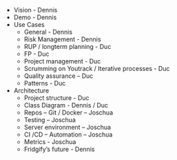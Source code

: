 - Vision - Dennis
- Demo - Dennis
- Use Cases 
    - General - Dennis
    - Risk Management - Dennis
    - RUP / longterm planning - Duc
    - FP - Duc
    - Project management - Duc
    - Scrumming on Youtrack / Iterative processes - Duc 
    - Quality assurance – Duc 
    - Patterns - Duc
- Architecture 
    - Project structure - Duc
    - Class Diagram - Dennis / Duc 
    - Repos – Git / Docker – Joschua
    - Testing – Joschua
    - Server environment – Joschua
    - CI /CD – Automation – Joschua
    - Metrics - Joschua
    - Fridgify’s future - Dennis
